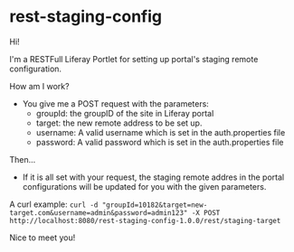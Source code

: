 # rest-staging-config

Hi!

I'm a RESTFull Liferay Portlet for setting up portal's staging remote configuration.

How am I work?
- You give me a POST request with the parameters:
  - groupId: the groupID of the site in Liferay portal
  - target: the new remote address to be set up.
  - username: A valid username which is set in the auth.properties file
  - password: A valid password which is set in the auth.properties file

Then...
- If it is all set with your request, the staging remote addres in the portal configurations will be updated for you with the given parameters.

A curl example:
```curl -d "groupId=10182&target=new-target.com&username=admin&password=admin123" -X POST http://localhost:8080/rest-staging-config-1.0.0/rest/staging-target```

Nice to meet you!
